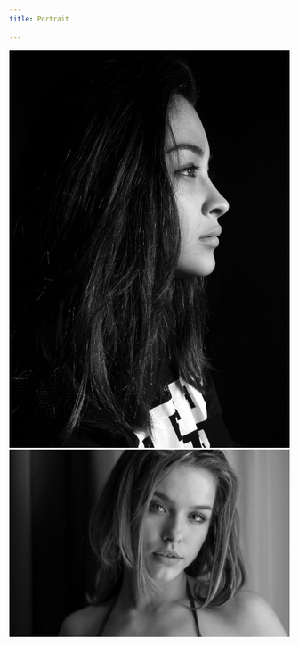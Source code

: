 ```yaml
---
title: Portrait

---
```

![Photo de portrait](/uploads/portrait1.jpg "portrait1")![Photo de portrait](/uploads/portrait2.jpg "portrait2")